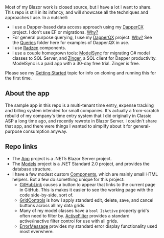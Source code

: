 Most of my Blazor work is closed source, but I have a lot I want to share. This repo is still in its infancy, and will showcase all the techniques and approaches I use. In a nutshell:

- I use a Dapper-based data access approach using my [DapperCX](https://github.com/adamfoneil/Dapper.CX) project. I don't use EF or migrations. [Why?](https://github.com/adamfoneil/Dapper.CX/wiki)
- For general purpose querying, I use my [DapperQX](https://github.com/adamfoneil/Dapper.QX) project. [Why?](https://github.com/adamfoneil/Dapper.QX/wiki) See the [Queries](https://github.com/adamfoneil/BlazorAO/tree/master/BlazorAO.App/Queries) folder here for examples of Dapper.QX in use.
- I use [Radzen](https://blazor.radzen.com/) components.
- I use a couple homegrown tools: [ModelSync](https://aosoftware.net/modelsync/) for migrating C# model classes to SQL Server, and [Zinger](https://github.com/adamfoneil/Postulate.Zinger), a SQL client for Dapper productivity. ModelSync is a paid app with a 30-day free trial. Zinger is free.

Please see my [Getting Started](https://github.com/adamfoneil/BlazorAO/wiki/Getting-Started) topic for info on cloning and running this for the first time.

## About the app
The sample app in this repo is a multi-tenant time entry, expense tracking and billing system intended for small companies. It's actually a from-scratch rebuild of my company's time entry system that I did originally in Classic ASP a long time ago, and recently rewrote in Blazor Server. I couldn't share that app, and there were things I wanted to simplify about it for general-purpose consumption anyway.

## Repo links
- The [App](https://github.com/adamfoneil/BlazorAO/tree/master/BlazorAO.App) project is a .NET5 Blazor Server project.
- The [Models](https://github.com/adamfoneil/BlazorAO/tree/master/BlazorAO.Models) project is a .NET Standard 2.0 project, and provides the database structure.
- I have a few modest custom [Components](https://github.com/adamfoneil/BlazorAO/tree/master/BlazorAO.App/Components), which are mainly small HTML helpers. But a few do something unique for this project:
    - [GitHubLink](https://github.com/adamfoneil/BlazorAO/blob/master/BlazorAO.App/Components/GitHubLink.razor) causes a button to appear that links to the current page in GitHub. This is makes it easier to see the working page with the code side-by-side, sort of.
    - [GridControls](https://github.com/adamfoneil/BlazorAO/blob/master/BlazorAO.App/Components/GridControls.razor) is how I apply standard edit, delete, save, and cancel buttons across all my data grids.
    - Many of my model classes have a `bool IsActive` property grid's often need to filter by. [ActiveFilter](https://github.com/adamfoneil/BlazorAO/blob/master/BlazorAO.App/Components/ActiveFilter.razor) provides a standard active/inactive filter control for use with all grids.
    - [ErrorMessage](https://github.com/adamfoneil/BlazorAO/blob/master/BlazorAO.App/Components/ErrorMessage.razor) provides my standard error display functionality used most everwhere.
